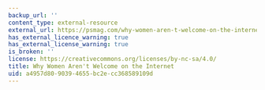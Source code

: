 ```yaml
---
backup_url: ''
content_type: external-resource
external_url: https://psmag.com/why-women-aren-t-welcome-on-the-internet-aa21fdbc8d6#.p52m1632a
has_external_licence_warning: true
has_external_license_warning: true
is_broken: ''
license: https://creativecommons.org/licenses/by-nc-sa/4.0/
title: Why Women Aren't Welcome on the Internet
uid: a4957d80-9039-4655-bc2e-cc368589109d
---
```

